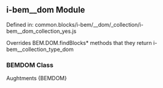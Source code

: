 ## i-bem__dom Module

Defined in: common.blocks/i-bem/__dom/_collection/i-bem__dom_collection_yes.js

Overrides BEM.DOM.findBlocks* methods that they return i-bem__collection_type_dom

### BEMDOM Class

Aughtments {BEMDOM}

